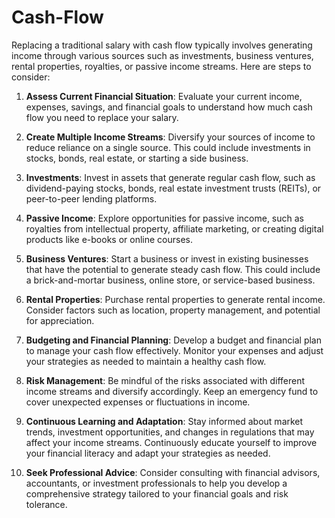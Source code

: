 # Cash-Flow

Replacing a traditional salary with cash flow typically involves generating income through various sources such as investments, business ventures, rental properties, royalties, or passive income streams. Here are steps to consider:

1. **Assess Current Financial Situation**: Evaluate your current income, expenses, savings, and financial goals to understand how much cash flow you need to replace your salary.

2. **Create Multiple Income Streams**: Diversify your sources of income to reduce reliance on a single source. This could include investments in stocks, bonds, real estate, or starting a side business.

3. **Investments**: Invest in assets that generate regular cash flow, such as dividend-paying stocks, bonds, real estate investment trusts (REITs), or peer-to-peer lending platforms.

4. **Passive Income**: Explore opportunities for passive income, such as royalties from intellectual property, affiliate marketing, or creating digital products like e-books or online courses.

5. **Business Ventures**: Start a business or invest in existing businesses that have the potential to generate steady cash flow. This could include a brick-and-mortar business, online store, or service-based business.

6. **Rental Properties**: Purchase rental properties to generate rental income. Consider factors such as location, property management, and potential for appreciation.

7. **Budgeting and Financial Planning**: Develop a budget and financial plan to manage your cash flow effectively. Monitor your expenses and adjust your strategies as needed to maintain a healthy cash flow.

8. **Risk Management**: Be mindful of the risks associated with different income streams and diversify accordingly. Keep an emergency fund to cover unexpected expenses or fluctuations in income.

9. **Continuous Learning and Adaptation**: Stay informed about market trends, investment opportunities, and changes in regulations that may affect your income streams. Continuously educate yourself to improve your financial literacy and adapt your strategies as needed.

10. **Seek Professional Advice**: Consider consulting with financial advisors, accountants, or investment professionals to help you develop a comprehensive strategy tailored to your financial goals and risk tolerance.
